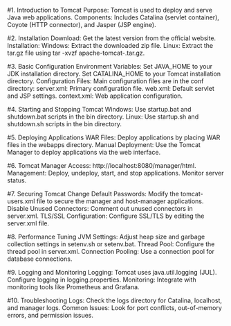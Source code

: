 #1. Introduction to Tomcat
Purpose: Tomcat is used to deploy and serve Java web applications.
Components: Includes Catalina (servlet container), Coyote (HTTP connector), and Jasper (JSP engine).

#2. Installation
Download: Get the latest version from the official website.
Installation:
Windows: Extract the downloaded zip file.
Linux: Extract the tar.gz file using tar -xvzf apache-tomcat-<version>.tar.gz.

#3. Basic Configuration
Environment Variables:
Set JAVA_HOME to your JDK installation directory.
Set CATALINA_HOME to your Tomcat installation directory.
Configuration Files: Main configuration files are in the conf directory:
server.xml: Primary configuration file.
web.xml: Default servlet and JSP settings.
context.xml: Web application configuration.

#4. Starting and Stopping Tomcat
Windows: Use startup.bat and shutdown.bat scripts in the bin directory.
Linux: Use startup.sh and shutdown.sh scripts in the bin directory.

#5. Deploying Applications
WAR Files: Deploy applications by placing WAR files in the webapps directory.
Manual Deployment: Use the Tomcat Manager to deploy applications via the web interface.

#6. Tomcat Manager
Access: http://localhost:8080/manager/html.
Management: Deploy, undeploy, start, and stop applications. Monitor server status.

#7. Securing Tomcat
Change Default Passwords: Modify the tomcat-users.xml file to secure the manager and host-manager applications.
Disable Unused Connectors: Comment out unused connectors in server.xml.
TLS/SSL Configuration: Configure SSL/TLS by editing the server.xml file.

#8. Performance Tuning
JVM Settings: Adjust heap size and garbage collection settings in setenv.sh or setenv.bat.
Thread Pool: Configure the thread pool in server.xml.
Connection Pooling: Use a connection pool for database connections.

#9. Logging and Monitoring
Logging: Tomcat uses java.util.logging (JUL). Configure logging in logging.properties.
Monitoring: Integrate with monitoring tools like Prometheus and Grafana.

#10. Troubleshooting
Logs: Check the logs directory for Catalina, localhost, and manager logs.
Common Issues: Look for port conflicts, out-of-memory errors, and permission issues.
